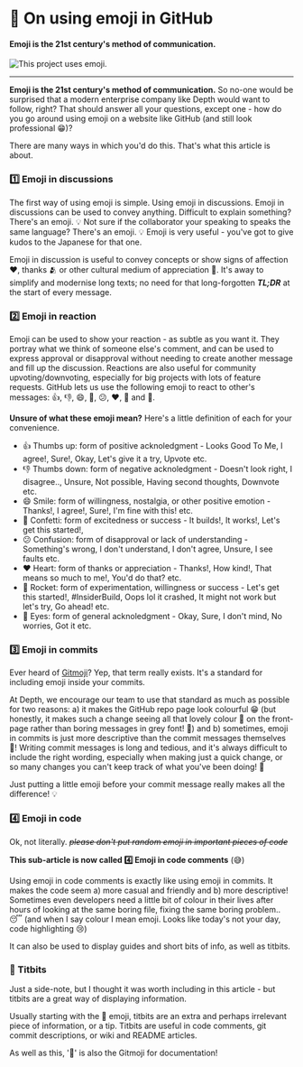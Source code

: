 # 🙋 On using emoji in GitHub

#### Emoji is the 21st century's method of communication.

<p align="center">
  <a title="uses emoji" target="_blank" href="">
    <img alt="This project uses emoji." align="left" src="https://img.shields.io/badge/uses-emoji-yellow">
  </a>
</p>

<br/>

---

**Emoji is the 21st century's method of communication.** So no-one would be surprised that a modern enterprise company like Depth would want to follow, right?
That should answer all your questions, except one - how do you go around using emoji on a website like GitHub (and still look professional 😁)?

There are many ways in which you'd do this. That's what this article is about.

### 1️⃣ Emoji in discussions

The first way of using emoji is simple. Using emoji in discussions.
Emoji in discussions can be used to convey anything. Difficult to explain something? There's an emoji. 💡 Not sure if the collaborator your speaking to speaks the same language? There's an emoji. 💡
Emoji is very useful - you've got to give kudos to the Japanese for that one.

Emoji in discussion is useful to convey concepts or show signs of affection ❤️, thanks 🫂 or other cultural medium of appreciation 🙇. It's away to simplify and modernise long texts;
no need for that long-forgotten ***TL;DR*** at the start of every message.

### 2️⃣ Emoji in reaction

Emoji can be used to show your reaction - as subtle as you want it.
They portray what we think of someone else's comment, and can be used to express approval or disapproval without needing to create another message and fill up the discussion.
Reactions are also useful for community upvoting/downvoting, especially for big projects with lots of feature requests.
GitHub lets us use the following emoji to react to other's messages: 👍, 👎, 😄, 🎉, 😕, ❤️, 🚀 and 👀.

**Unsure of what these emoji mean?**
Here's a little definition of each for your convenience.

- 👍 Thumbs up: form of positive acknoledgment - Looks Good To Me, I agree!, Sure!, Okay, Let's give it a try, Upvote etc.
- 👎 Thumbs down: form of negative acknoledgment - Doesn't look right, I disagree.., Unsure, Not possible, Having second thoughts, Downvote etc.
- 😄 Smile: form of willingness, nostalgia, or other positive emotion - Thanks!, I agree!, Sure!, I'm fine with this! etc.
- 🎉 Confetti: form of excitedness or success - It builds!, It works!, Let's get this started!,
- 😕 Confusion: form of disapproval or lack of understanding - Something's wrong, I don't understand, I don't agree, Unsure, I see faults etc.
- ❤️ Heart: form of thanks or appreciation - Thanks!, How kind!, That means so much to me!, You'd do that? etc.
- 🚀 Rocket: form of experimentation, willingness or success - Let's get this started!, #InsiderBuild, Oops lol it crashed, It might not work but let's try, Go ahead! etc.
- 👀 Eyes: form of general acknoledgment - Okay, Sure, I don't mind, No worries, Got it etc.

### 3️⃣ Emoji in commits

Ever heard of [Gitmoji](https://gitmoji.dev)? Yep, that term really exists.
It's a standard for including emoji inside your commits.

At Depth, we encourage our team to use that standard as much as possible for two reasons: a) it makes the GitHub repo page look colourful 😁
(but honestly, it makes such a change seeing all that lovely colour 🎨 on the front-page rather than boring messages in grey font! 🥱) and b) sometimes, emoji in commits is
just more descriptive than the commit messages themselves 🤯! Writing commit messages is long and tedious, and it's always difficult to include the right wording, especially
when making just a quick change, or so many changes you can't keep track of what you've been doing! 🤦

Just putting a little emoji before your commit message really makes all the difference! 💡

### 4️⃣ Emoji in code

Ok, not literally. *~~please don't put random emoji in important pieces of code~~*

**This sub-article is now called 4️⃣ Emoji in code comments** (😅)

Using emoji in code comments is exactly like using emoji in commits.
It makes the code seem a) more casual and friendly and b) more descriptive! Sometimes even developers need a little bit of colour in their lives after hours 
of looking at the same boring file, fixing the same boring problem.. 😴 (and when I say colour I mean emoji. Looks like today's not your day, code highlighting 😢)

It can also be used to display guides and short bits of info, as well as titbits.

### 📝 Titbits

Just a side-note, but I thought it was worth including in this article - but titbits are a great way of displaying information.

Usually starting with the 📝 emoji, titbits are an extra and perhaps irrelevant piece of information, or a tip.
Titbits are useful in code comments, git commit descriptions, or wiki and README articles.

As well as this, '📝' is also the Gitmoji for documentation!

